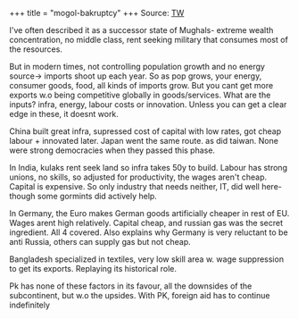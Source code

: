 +++
title = "mogol-bakruptcy"
+++
Source: [TW](https://threadreaderapp.com/thread/1617089580838326272.html)

I've often described it as a successor state of Mughals- extreme wealth concentration, no middle class, rent seeking military that consumes most of the resources.

But in modern times, not controlling population growth and no energy source-> imports shoot up each year. So as pop grows, your energy, consumer goods, food, all kinds of imports grow. But you cant get more exports w.o being competitive globally in goods/services. What are the inputs? infra, energy, labour costs or innovation. Unless you can get a clear edge in these, it doesnt work.

China built great infra, supressed cost of capital with low rates, got cheap labour + innovated later. Japan went the same route. as did taiwan. None were strong democracies when they passed this phase.

In India, kulaks rent seek land so infra takes 50y to build. Labour has strong unions, no skills, so adjusted for productivity, the wages aren't cheap. Capital is expensive. So only industry that needs neither, IT, did well here- though some gormints did actively help.

In Germany, the Euro makes German goods artificially cheaper in rest of EU. Wages arent high relatively. Capital cheap, and russian gas was the secret ingredient. All 4 covered. Also explains why Germany is very reluctant to be anti Russia, others can supply gas but not cheap.

Bangladesh specialized in textiles, very low skill area w. wage suppression to get its exports. Replaying its historical role.

Pk has none of these factors in its favour, all the downsides of the subcontinent, but w.o the upsides.  With PK, foreign aid has to continue indefinitely


